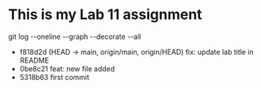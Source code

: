 # This is my Lab 11 assignment


git log --oneline --graph --decorate --all
* f818d2d (HEAD -> main, origin/main, origin/HEAD) fix: update lab title in README
* 0be8c21 feat: new file added
* 5318b63 first commit